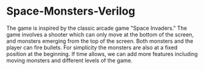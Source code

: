 ﻿# Space-Monsters-Verilog

The game is inspired by the classic arcade game "Space Invaders." The game involves a shooter which can only move at the bottom of the screen, and monsters emerging from the top of the screen. Both monsters and the player can fire bullets. For simplicity the monsters are also at a fixed position at the beginning. If time allows, we can add more features including moving monsters and different levels of the game.
